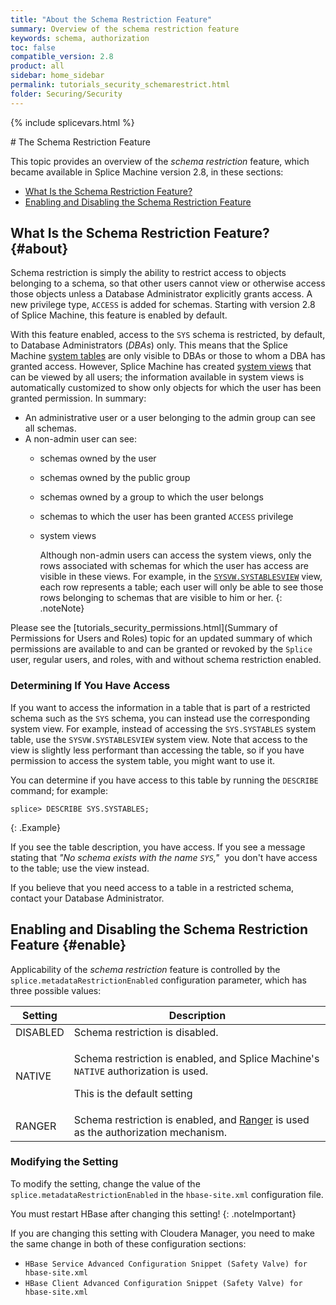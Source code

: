 ```yaml
---
title: "About the Schema Restriction Feature"
summary: Overview of the schema restriction feature
keywords: schema, authorization
toc: false
compatible_version: 2.8
product: all
sidebar: home_sidebar
permalink: tutorials_security_schemarestrict.html
folder: Securing/Security
---
```

{% include splicevars.html %} <section>
<div class="TopicContent" data-swiftype-index="true" markdown="1">
# The Schema Restriction Feature

This topic provides an overview of the _schema restriction_ feature, which became available in Splice Machine version 2.8, in these sections:

* [What Is the Schema Restriction Feature?](#about)
* [Enabling and Disabling the Schema Restriction Feature](#enable)

## What Is the Schema Restriction Feature?  {#about}

Schema restriction is simply the ability to restrict access to objects belonging to a schema, so that other users cannot view or otherwise access those objects unless a Database Administrator explicitly grants access. A new privilege type, `ACCESS` is added for schemas. Starting with version 2.8 of Splice Machine, this feature is enabled by default.

With this feature enabled, access to the `SYS` schema is restricted, by default, to Database Administrators (_DBAs_) only. This means that the Splice Machine [system tables](sqlref_systables_intro.html) are only visible to DBAs or those to whom a DBA has granted access. However, Splice Machine has created [system views](sqlref_sysviews_intro.html) that can be viewed by all users; the information available in system views is automatically customized to show only objects for which the user has been granted permission. In summary:

* An administrative user or a user belonging to the admin group can see all schemas.
* A non-admin user can see:
  * schemas owned by the user
  * schemas owned by the public group
  * schemas owned by a group to which the user belongs
  * schemas to which the user has been granted `ACCESS` privilege
  * system views

    Although non-admin users can access the system views, only the rows associated with schemas for which the user has access are visible in these views. For example, in the [`SYSVW.SYSTABLESVIEW`](sqlref_sysviews_systablesview.html) view, each row represents a table; each user will only be able to see those rows belonging to schemas that are visible to him or her.
    {: .noteNote}

Please see the [tutorials_security_permissions.html](Summary of Permissions for Users and Roles) topic for an updated summary of which permissions are available to and can be granted or revoked by the `Splice` user, regular users, and roles, with and without schema restriction enabled.

### Determining If You Have Access

If you want to access the information in a table that is part of a restricted schema such as the `SYS` schema, you can instead use the corresponding system view. For example, instead of accessing the `SYS.SYSTABLES` system table, use the `SYSVW.SYSTABLESVIEW` system view.  Note that access to the view is slightly less performant than accessing the table, so if you have permission to access the system table, you might want to use it.

You can determine if you have access to this table by running the `DESCRIBE` command; for example:

```
splice> DESCRIBE SYS.SYSTABLES;
```
{: .Example}

If you see the table description, you have access. If you see a message stating that _"No schema exists with the name `SYS`,"_&nbsp; you don't have access to the table; use the view instead.

If you believe that you need access to a table in a restricted schema, contact your Database Administrator.

## Enabling and Disabling the Schema Restriction Feature  {#enable}

Applicability of the _schema restriction_ feature is controlled by the `splice.metadataRestrictionEnabled` configuration parameter, which has three possible values:

<table>
    <col />
    <col />
    <thead>
        <tr>
            <th>Setting</th>
            <th>Description</th>
        </tr>
    </thead>
    <tbody>
        <tr>
            <td class="CodeFont">DISABLED</td>
            <td>Schema restriction is disabled. </td>
        </tr>
        <tr>
            <td class="CodeFont">NATIVE</td>
            <td><p>Schema restriction is enabled, and Splice Machine's <code>NATIVE</code> authorization is used.</p>
                <p>This is the default setting</p>
            </td>
        </tr>
        <tr>
            <td class="CodeFont">RANGER</td>
            <td>Schema restriction is enabled, and <a href="tutorials_security_usingranger.html">Ranger</a> is used as the authorization mechanism.</td>
        </tr>
    </tbody>
</table>

### Modifying the Setting
To modify the setting, change the value of the `splice.metadataRestrictionEnabled` in the `hbase-site.xml` configuration file.

You must restart HBase after changing this setting!
{: .noteImportant}

If you are changing this setting with Cloudera Manager, you need to make the same change in <span class="important">both</span> of these configuration sections:

* `HBase Service Advanced Configuration Snippet (Safety Valve) for hbase-site.xml`
* `HBase Client Advanced Configuration Snippet (Safety Valve) for hbase-site.xml`



</div>
</section>

